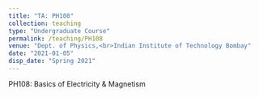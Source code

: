 ```yaml
---
title: "TA: PH108"
collection: teaching
type: "Undergraduate Course"
permalink: /teaching/PH108
venue: "Dept. of Physics,<br>Indian Institute of Technology Bombay"
date: "2021-01-05"
disp_date: "Spring 2021"
---
```


PH108: Basics of Electricity & Magnetism
